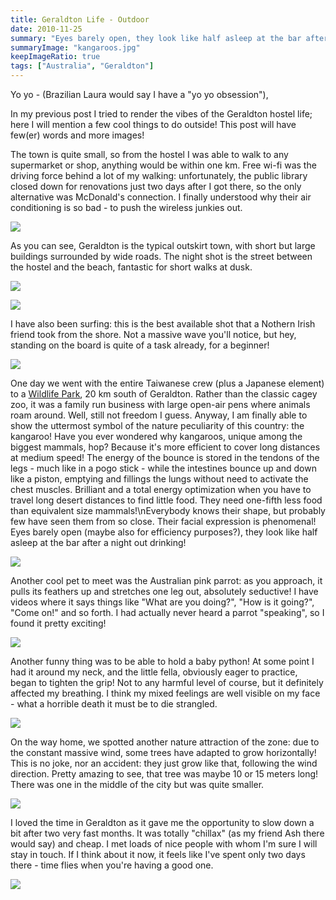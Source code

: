 ```yaml
---
title: Geraldton Life - Outdoor
date: 2010-11-25
summary: "Eyes barely open, they look like half asleep at the bar after a night out drinking."
summaryImage: "kangaroos.jpg"
keepImageRatio: true
tags: ["Australia", "Geraldton"]
---
```


Yo yo - (Brazilian Laura would say I have a "yo yo obsession"),

In my previous post I tried to render the vibes of the Geraldton hostel life; here I will mention a few cool things to do outside! This post will have few(er) words and more images!

The town is quite small, so from the hostel I was able to walk to any supermarket or shop, anything would be within one km. Free wi-fi was the driving force behind a lot of my walking: unfortunately, the public library closed down for renovations just two days after I got there, so the only alternative was McDonald's connection. I finally understood why their air conditioning is so bad - to push the wireless junkies out.

![](macview.jpg)

As you can see, Geraldton is the typical outskirt town, with short but large buildings surrounded by wide roads. The night shot is the street between the hostel and the beach, fantastic for short walks at dusk.

![](geraldtonnight.jpg)

![](cheepbook.jpg)

I have also been surfing: this is the best available shot that a Nothern Irish friend took from the shore. Not a massive wave you'll notice, but hey, standing on the board is quite of a task already, for a beginner!

![](surfingpopup.jpg)

One day we went with the entire Taiwanese crew (plus a Japanese element) to a [Wildlife Park](http://www.wildlifeandbirdpark.com.au), 20 km south of Geraldton. Rather than the classic cagey zoo, it was a family run business with large open-air pens where animals roam around. Well, still not freedom I guess. Anyway, I am finally able to show the uttermost symbol of the nature peculiarity of this country: the kangaroo! Have you ever wondered why kangaroos, unique among the biggest mammals, hop? Because it's more efficient to cover long distances at medium speed! The energy of the bounce is stored in the tendons of the legs - much like in a pogo stick - while the intestines bounce up and down like a piston, emptying and fillings the lungs without need to activate the chest muscles. Brilliant and a total energy optimization when you have to travel long desert distances to find little food. They need one-fifth less food than equivalent size mammals!\nEverybody knows their shape, but probably few have seen them from so close. Their facial expression is phenomenal! Eyes barely open (maybe also for efficiency purposes?), they look like half asleep at the bar after a night out drinking!

![](kangaroos.jpg)

Another cool pet to meet was the Australian pink parrot: as you approach, it pulls its feathers up and stretches one leg out, absolutely seductive! I have videos where it says things like "What are you doing?", "How is it going?", "Come on!" and so forth. I had actually never heard a parrot "speaking", so I found it pretty exciting!

![](pinkparrot.jpg)

Another funny thing was to be able to hold a baby python! At some point I had it around my neck, and the little fella, obviously eager to practice, began to tighten the grip! Not to any harmful level of course, but it definitely affected my breathing. I think my mixed feelings are well visible on my face - what a horrible death it must be to die strangled.

![](mesnake.jpg)

On the way home, we spotted another nature attraction of the zone: due to the constant massive wind, some trees have adapted to grow horizontally! This is no joke, nor an accident: they just grow like that, following the wind direction. Pretty amazing to see, that tree was maybe 10 or 15 meters long! There was one in the middle of the city but was quite smaller.

![](windtree_292.jpg)

I loved the time in Geraldton as it gave me the opportunity to slow down a bit after two very fast months. It was totally "chillax" (as my friend Ash there would say) and cheap. I met loads of nice people with whom I'm sure I will stay in touch. If I think about it now, it feels like I've spent only two days there - time flies when you're having a good one.

![](taiwcrew_313.jpg)